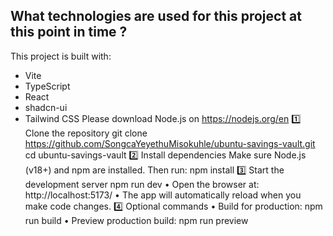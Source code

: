 


## What technologies are used for this project at this point in time ?

This project is built with:

- Vite
- TypeScript
- React
- shadcn-ui
- Tailwind CSS
Please download Node.js on https://nodejs.org/en
1️⃣ Clone the repository
git clone https://github.com/SongcaYeyethuMisokuhle/ubuntu-savings-vault.git
cd ubuntu-savings-vault
2️⃣ Install dependencies
Make sure Node.js (v18+) and npm are installed. Then run:
npm install
3️⃣ Start the development server
npm run dev
•	Open the browser at: http://localhost:5173/
•	The app will automatically reload when you make code changes.
4️⃣ Optional commands
•	Build for production:
npm run build
•	Preview production build:
npm run preview
